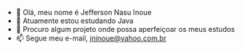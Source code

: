 - 👋 Olá, meu nome é Jefferson Nasu Inoue
- 🌱 Atuamente estou estudando Java
- 💞️ Procuro algum projeto onde possa aperfeiçoar os meus estudos
- 📫 Segue meu e-mail, jninoue@yahoo.com.br

<!---
jninoue/jninoue is a ✨ special ✨ repository because its `README.md` (this file) appears on your GitHub profile.
You can click the Preview link to take a look at your changes.
--->
